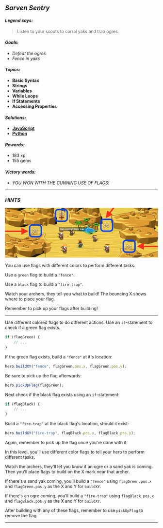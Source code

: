 ## _Sarven Sentry_

#### _Legend says:_
> Listen to your scouts to corral yaks and trap ogres.

#### _Goals:_
+ _Defeat the ogres_
+ _Fence in yaks_

#### _Topics:_
+ **Basic Syntax**
+ **Strings**
+ **Variables**
+ **While Loops**
+ **If Statements**
+ **Accessing Properties**

#### _Solutions:_
+ **[JavaScript](sarventSentry.js)**
+ **[Python](sarven_sentry.py)**

#### _Rewards:_
+ 183 xp
+ 155 gems

#### _Victory words:_
+ _YOU WON WITH THE CUNNING USE OF FLAGS!_

___

### _HINTS_

![](img/sarven_sentry.jpeg)

You can use flags with different colors to perform different tasks.

Use a `green` flag to build a `"fence"`.

Use a `black` flag to build a `"fire-trap"`.

Watch your archers, they tell you what to build! The bouncing X shows where to place your flag.

Remember to pick up your flags after building!

___

Use different colored flags to do different actions. Use an `if`-statement to check if a green flag exists.

```javascript
if (flagGreen) {
    // ...
}
```

If the green flag exists, build a `"fence"` at it's location:

```javascript
hero.buildXY("fence", flagGreen.pos.x, flagGreen.pos.y);
```

Be sure to pick up the flag afterwards:

```javascript
hero.pickUpFlag(flagGreen);
```

Next check if the black flag exists using an `if`-statement:

```javascript
if (flagBlack) {
    // ...
}
```

Build a `"fire-trap"` at the black flag's location, should it exist:

```javascript
hero.buildXY("fire-trap", flagBlack.pos.x, flagBlack.pos.y);
```

Again, remember to pick up the flag once you're done with it:

In this level, you'll use different color flags to tell your hero to perform different tasks.

Watch the archers, they'll let you know if an ogre or a sand yak is coming. Then you'll place flags to build on the X mark near that archer.

If there's a sand yak coming, you'll build a `"fence"` using `flagGreen.pos.x` and `flagGreen.pos.y` as the X and Y for `buildXY`.

If there's an ogre coming, you'll build a `"fire-trap"` using `flagBlack.pos.x` and `flagBlack.pos.y` as the X and Y for `buildXY`.

After building with any of these flags, remember to use `pickUpFlag` to remove the flag.

___
